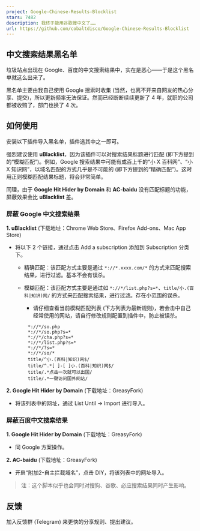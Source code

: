 ```yaml
---
project: Google-Chinese-Results-Blocklist
stars: 7482
description: 我终于能用谷歌搜中文了……
url: https://github.com/cobaltdisco/Google-Chinese-Results-Blocklist
---
```


中文搜索结果黑名单
---------

垃圾站点出现在 Google、百度的中文搜索结果中，实在是恶心——于是这个黑名单就这么出来了。

黑名单主要由我自己使用 Google 搜索时收集 (当然，也离不开来自网友的热心分享、提交)，所以更新频率无法保证。然而已经断断续续更新了 4 年，就职的公司都被收购了，部门也换了 4 次。

如何使用
----

安装以下插件导入黑名单，插件选其中之一即可。

强烈建议使用 **uBlacklist**，因为该插件可以对搜索结果标题进行匹配 (即下方提到的“模糊匹配”)。例如，Google 搜索结果中可能有成百上千的“小 X 百科网”、“小 X 知识网”，以域名匹配的方式几乎是不可能的 (即下方提到的“精确匹配”)。这时用正则模糊匹配结果标题，将会非常简单。

同理，由于 **Google Hit Hider by Domain** 和 **AC-baidu** 没有匹配标题的功能，屏蔽效果会比 **uBlacklist** 差。

### 屏蔽 Google 中文搜索结果

**1\. uBlacklist** (下载地址：Chrome Web Store、Firefox Add-ons、Mac App Store)

-   将以下 2 个链接，通过点击 Add a subscription 添加到 Subscription 分类下。
    
    -   精确匹配：该匹配方式主要是通过 `*://*.xxxx.com/*` 的方式来匹配搜索结果，进行过滤。基本不会有误杀。
        
    -   模糊匹配：该匹配方式主要是通过如 `*://*/list.php?s=*`、`title/小.(百科|知识)网/` 的方式来匹配搜索结果，进行过滤。存在小范围的误杀。
        
        -   请仔细查看当前模糊匹配列表 (下方列表为最新规则)，若会击中自己经常使用的网站，请自行修改规则配置到插件中，防止被误杀。

```
        *://*/so.php
        *://*/so.php?s=*
        *://*/cha.php?s=*
        *://*/list.php?s=*
        *://*/?s=*
        *://*/so/*
        title/^小.(百科|知识)网$/
        title/^.*[ ]-[ ]小.(百科|知识)网$/
        title/.*点击一次就可以出国/
        title/.*一键访问国外网站/
```

**2\. Google Hit Hider by Domain** (下载地址：GreasyFork)

-   将该列表中的网址，通过 List Until -> Import 进行导入。

### 屏蔽百度中文搜索结果

**1\. Google Hit Hider by Domain** (下载地址：GreasyFork)

-   同 Google 方案操作。

**2\. AC-baidu** (下载地址：GreasyFork)

-   开启“附加2-自主拦截域名”，点击 DIY，将该列表中的网址导入。

> 注：这个脚本似乎也会同时对搜狗、谷歌、必应搜索结果同时产生影响。

反馈
--

加入反馈群 (Telegram) 来更快的分享规则、提出建议。
